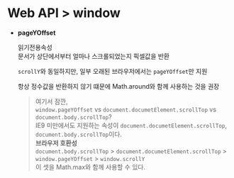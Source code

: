 # Web API > window

- **pageYOffset**

  읽기전용속성  
  문서가 상단에서부터 얼마나 스크롤되었는지 픽셀값을 반환

  `scrollY`와 동일하지만, 일부 오래된 브라우저에서는 `pageYOffset`만 지원

  항상 정수값을 반환하지 않기 떄문에 Math.around와 함께 사용하는 것을 권장

  > 여기서 잠깐,  
  > `window.pageYOffset` vs `document.documetElement.scrollTop` vs `document.body.scrollTop`?  
  > IE9 미만에서도 지원하는 속성이 `document.documetElement.scrollTop`, `document.body.scrollTop`이다.  
  > **브라우저 호환성**  
  > `document.body.scrollTop` > `document.documetElement.scrollTop` > `window.pageYOffset` > `window.scrollY`  
  > 이 셋을 Math.max와 함께 사용할 수 있다.
